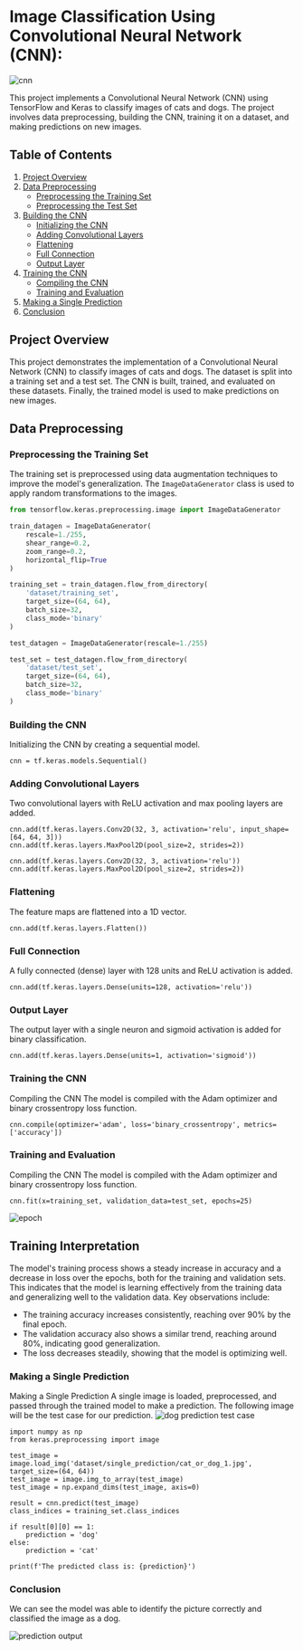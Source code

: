 # Image Classification Using Convolutional Neural Network (CNN):

![cnn](https://github.com/NavarroAlexKU/Image-Classification-Using-Convolutional-Neural-Networks/blob/main/cnn%20diagram.jpg?raw=true)

This project implements a Convolutional Neural Network (CNN) using TensorFlow and Keras to classify images of cats and dogs. The project involves data preprocessing, building the CNN, training it on a dataset, and making predictions on new images.

## Table of Contents

1. [Project Overview](#project-overview)
2. [Data Preprocessing](#data-preprocessing)
   - [Preprocessing the Training Set](#preprocessing-the-training-set)
   - [Preprocessing the Test Set](#preprocessing-the-test-set)
3. [Building the CNN](#building-the-cnn)
   - [Initializing the CNN](#initializing-the-cnn)
   - [Adding Convolutional Layers](#adding-convolutional-layers)
   - [Flattening](#flattening)
   - [Full Connection](#full-connection)
   - [Output Layer](#output-layer)
4. [Training the CNN](#training-the-cnn)
   - [Compiling the CNN](#compiling-the-cnn)
   - [Training and Evaluation](#training-and-evaluation)
5. [Making a Single Prediction](#making-a-single-prediction)
6. [Conclusion](#conclusion)

## Project Overview

This project demonstrates the implementation of a Convolutional Neural Network (CNN) to classify images of cats and dogs. The dataset is split into a training set and a test set. The CNN is built, trained, and evaluated on these datasets. Finally, the trained model is used to make predictions on new images.

## Data Preprocessing

### Preprocessing the Training Set

The training set is preprocessed using data augmentation techniques to improve the model's generalization. The `ImageDataGenerator` class is used to apply random transformations to the images.

```python
from tensorflow.keras.preprocessing.image import ImageDataGenerator

train_datagen = ImageDataGenerator(
    rescale=1./255,
    shear_range=0.2,
    zoom_range=0.2,
    horizontal_flip=True
)

training_set = train_datagen.flow_from_directory(
    'dataset/training_set',
    target_size=(64, 64),
    batch_size=32,
    class_mode='binary'
)

test_datagen = ImageDataGenerator(rescale=1./255)

test_set = test_datagen.flow_from_directory(
    'dataset/test_set',
    target_size=(64, 64),
    batch_size=32,
    class_mode='binary'
)
```
### Building the CNN
Initializing the CNN by creating a sequential model.
```
cnn = tf.keras.models.Sequential()
```

### Adding Convolutional Layers
Two convolutional layers with ReLU activation and max pooling layers are added.
```
cnn.add(tf.keras.layers.Conv2D(32, 3, activation='relu', input_shape=[64, 64, 3]))
cnn.add(tf.keras.layers.MaxPool2D(pool_size=2, strides=2))

cnn.add(tf.keras.layers.Conv2D(32, 3, activation='relu'))
cnn.add(tf.keras.layers.MaxPool2D(pool_size=2, strides=2))
```

### Flattening
The feature maps are flattened into a 1D vector.
```
cnn.add(tf.keras.layers.Flatten())
```

### Full Connection
A fully connected (dense) layer with 128 units and ReLU activation is added.
```
cnn.add(tf.keras.layers.Dense(units=128, activation='relu'))
```
### Output Layer
The output layer with a single neuron and sigmoid activation is added for binary classification.
```
cnn.add(tf.keras.layers.Dense(units=1, activation='sigmoid'))
```

### Training the CNN
Compiling the CNN
The model is compiled with the Adam optimizer and binary crossentropy loss function.
```
cnn.compile(optimizer='adam', loss='binary_crossentropy', metrics=['accuracy'])
```

### Training and Evaluation
Compiling the CNN
The model is compiled with the Adam optimizer and binary crossentropy loss function.
```
cnn.fit(x=training_set, validation_data=test_set, epochs=25)
```
![epoch](https://github.com/NavarroAlexKU/Image-Classification-Using-Convolutional-Neural-Networks/blob/main/epoch%20output.png?raw=true)

## Training Interpretation
The model's training process shows a steady increase in accuracy and a decrease in loss over the epochs, both for the training and validation sets. This indicates that the model is learning effectively from the training data and generalizing well to the validation data. Key observations include:

- The training accuracy increases consistently, reaching over 90% by the final epoch.
- The validation accuracy also shows a similar trend, reaching around 80%, indicating good generalization.
- The loss decreases steadily, showing that the model is optimizing well.

### Making a Single Prediction
Making a Single Prediction
A single image is loaded, preprocessed, and passed through the trained model to make a prediction. The following image will be the test case for our prediction.
![dog prediction test case](https://github.com/NavarroAlexKU/Image-Classification-Using-Convolutional-Neural-Networks/blob/main/cat_or_dog_1.jpg?raw=true)
```
import numpy as np
from keras.preprocessing import image

test_image = image.load_img('dataset/single_prediction/cat_or_dog_1.jpg', target_size=(64, 64))
test_image = image.img_to_array(test_image)
test_image = np.expand_dims(test_image, axis=0)

result = cnn.predict(test_image)
class_indices = training_set.class_indices

if result[0][0] == 1:
    prediction = 'dog'
else:
    prediction = 'cat'

print(f'The predicted class is: {prediction}')
```
### Conclusion
We can see the model was able to identify the picture correctly and classified the image as a dog.

![prediction output](https://github.com/NavarroAlexKU/Image-Classification-Using-Convolutional-Neural-Networks/blob/main/Prediction%20Output.png?raw=true)

